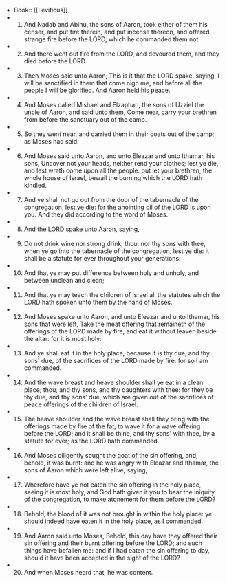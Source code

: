 - Book:: [[Leviticus]]
- 1. And Nadab and Abihu, the sons of Aaron, took either of them his censer, and put fire therein, and put incense thereon, and offered strange fire before the LORD, which he commanded them not.
- 2. And there went out fire from the LORD, and devoured them, and they died before the LORD.
- 3. Then Moses said unto Aaron, This is it that the LORD spake, saying, I will be sanctified in them that come nigh me, and before all the people I will be glorified. And Aaron held his peace.
- 4. And Moses called Mishael and Elzaphan, the sons of Uzziel the uncle of Aaron, and said unto them, Come near, carry your brethren from before the sanctuary out of the camp.
- 5. So they went near, and carried them in their coats out of the camp; as Moses had said.
- 6. And Moses said unto Aaron, and unto Eleazar and unto Ithamar, his sons, Uncover not your heads, neither rend your clothes; lest ye die, and lest wrath come upon all the people: but let your brethren, the whole house of Israel, bewail the burning which the LORD hath kindled.
- 7. And ye shall not go out from the door of the tabernacle of the congregation, lest ye die: for the anointing oil of the LORD is upon you. And they did according to the word of Moses.
- 8. And the LORD spake unto Aaron, saying,
- 9. Do not drink wine nor strong drink, thou, nor thy sons with thee, when ye go into the tabernacle of the congregation, lest ye die: it shall be a statute for ever throughout your generations:
- 10. And that ye may put difference between holy and unholy, and between unclean and clean;
- 11. And that ye may teach the children of Israel all the statutes which the LORD hath spoken unto them by the hand of Moses.
- 12. And Moses spake unto Aaron, and unto Eleazar and unto Ithamar, his sons that were left, Take the meat offering that remaineth of the offerings of the LORD made by fire, and eat it without leaven beside the altar: for it is most holy:
- 13. And ye shall eat it in the holy place, because it is thy due, and thy sons' due, of the sacrifices of the LORD made by fire: for so I am commanded.
- 14. And the wave breast and heave shoulder shall ye eat in a clean place; thou, and thy sons, and thy daughters with thee: for they be thy due, and thy sons' due, which are given out of the sacrifices of peace offerings of the children of Israel.
- 15. The heave shoulder and the wave breast shall they bring with the offerings made by fire of the fat, to wave it for a wave offering before the LORD; and it shall be thine, and thy sons' with thee, by a statute for ever; as the LORD hath commanded.
- 16. And Moses diligently sought the goat of the sin offering, and, behold, it was burnt: and he was angry with Eleazar and Ithamar, the sons of Aaron which were left alive, saying,
- 17. Wherefore have ye not eaten the sin offering in the holy place, seeing it is most holy, and God hath given it you to bear the iniquity of the congregation, to make atonement for them before the LORD?
- 18. Behold, the blood of it was not brought in within the holy place: ye should indeed have eaten it in the holy place, as I commanded.
- 19. And Aaron said unto Moses, Behold, this day have they offered their sin offering and their burnt offering before the LORD; and such things have befallen me: and if I had eaten the sin offering to day, should it have been accepted in the sight of the LORD?
- 20. And when Moses heard that, he was content.
